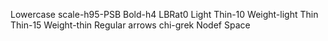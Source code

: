 Lowercase scale-h95-PSB Bold-h4 LBRat0
Light Thin-10 Weight-light
Thin Thin-15 Weight-thin
Regular arrows chi-grek
Nodef Space
